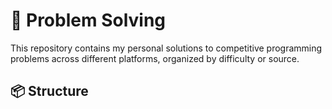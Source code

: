 # 🧠 Problem Solving

This repository contains my personal solutions to competitive programming problems across different platforms, organized by difficulty or source.

## 📦 Structure

